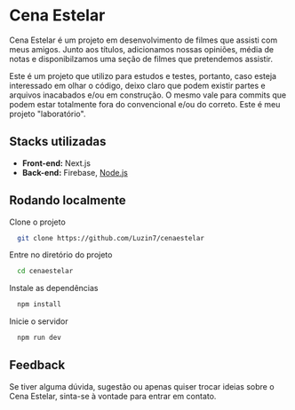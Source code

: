 # Cena Estelar

Cena Estelar é um projeto em desenvolvimento de filmes que assisti com meus amigos. Junto aos títulos, adicionamos nossas opiniões, média de notas e disponibilzamos uma seção de filmes que pretendemos assistir.

Este é um projeto que utilizo para estudos e testes, portanto, caso esteja interessado em olhar o código, deixo claro que podem existir partes e arquivos inacabados e/ou em construção. O mesmo vale para commits que podem estar totalmente fora do convencional e/ou do correto.
Este é meu projeto "laboratório".

## Stacks utilizadas

- **Front-end:** Next.js
- **Back-end:** Firebase, [Node.js](https://github.com/Luzin7/cenaestelar-be)

## Rodando localmente

Clone o projeto

```bash
  git clone https://github.com/Luzin7/cenaestelar
```

Entre no diretório do projeto

```bash
  cd cenaestelar
```

Instale as dependências

```bash
  npm install
```

Inicie o servidor

```bash
  npm run dev
```

## Feedback

Se tiver alguma dúvida, sugestão ou apenas quiser trocar ideias sobre o Cena Estelar, sinta-se à vontade para entrar em contato.
